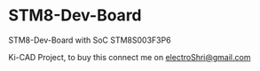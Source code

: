 # STM8-Dev-Board
STM8-Dev-Board with SoC STM8S003F3P6

Ki-CAD Project, to buy this connect me on electroShri@gmail.com
